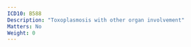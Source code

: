 ```yaml
---
ICD10: B588
Description: "Toxoplasmosis with other organ involvement"
Matters: No
Weight: 0
---
```


